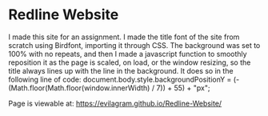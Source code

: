 # Redline Website

I made this site for an assignment. I made the title font of the site from scratch using Birdfont, importing it through CSS. The background was set to 100% with no repeats, and then I made a javascript function to smoothly reposition it as the page is scaled, on load, or the window resizing, so the title always lines up with the line in the background. It does so in the following line of code:
document.body.style.backgroundPositionY = (-(Math.floor(Math.floor(window.innerWidth) / 7)) + 55) + "px";

Page is viewable at:
https://evilagram.github.io/Redline-Website/
